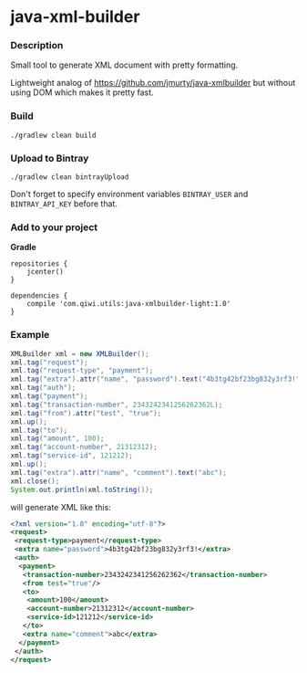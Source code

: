 java-xml-builder
================

### Description
Small tool to generate XML document with pretty formatting. 

Lightweight analog of https://github.com/jmurty/java-xmlbuilder but without using DOM which makes it pretty fast.

### Build
```
./gradlew clean build
```

### Upload to Bintray
```
./gradlew clean bintrayUpload
```
Don't forget to specify environment variables `BINTRAY_USER` and `BINTRAY_API_KEY` before that.

### Add to your project

**Gradle**   
```
repositories {
    jcenter()
}

dependencies {
    compile 'com.qiwi.utils:java-xmlbuilder-light:1.0'
}
```

### Example
```java
XMLBuilder xml = new XMLBuilder();
xml.tag("request");
xml.tag("request-type", "payment");
xml.tag("extra").attr("name", "password").text("4b3tg42bf23bg832y3rf3!").up();
xml.tag("auth");
xml.tag("payment");
xml.tag("transaction-number", 2343242341256262362L);
xml.tag("from").attr("test", "true");
xml.up();
xml.tag("to");
xml.tag("amount", 100);
xml.tag("account-number", 21312312);
xml.tag("service-id", 121212);
xml.up();
xml.tag("extra").attr("name", "comment").text("abc");
xml.close();
System.out.println(xml.toString());
```
will generate XML like this:
```xml
<?xml version="1.0" encoding="utf-8"?>
<request>
 <request-type>payment</request-type>
 <extra name="password">4b3tg42bf23bg832y3rf3!</extra>
 <auth>
  <payment>
   <transaction-number>2343242341256262362</transaction-number>
   <from test="true"/>
   <to>
    <amount>100</amount>
    <account-number>21312312</account-number>
    <service-id>121212</service-id>
   </to>
   <extra name="comment">abc</extra>
  </payment>
 </auth>
</request>
```
